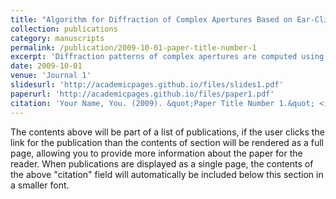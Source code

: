 ```yaml
---
title: "Algorithm for Diffraction of Complex Apertures Based on Ear-Clipping Method"
collection: publications
category: manuscripts
permalink: /publication/2009-10-01-paper-title-number-1
excerpt: 'Diffraction patterns of complex apertures are computed using the ear-clipping method, which approximates apertures by dividing them into triangles and superimposing their individual diffraction fields. The method's feasibility and accuracy are verified through experimental setups and analysis of both regular polygonal and fractal apertures.'
date: 2009-10-01
venue: 'Journal 1'
slidesurl: 'http://academicpages.github.io/files/slides1.pdf'
paperurl: 'http://academicpages.github.io/files/paper1.pdf'
citation: 'Your Name, You. (2009). &quot;Paper Title Number 1.&quot; <i>Journal 1</i>. 1(1).'
---
```


The contents above will be part of a list of publications, if the user clicks the link for the publication than the contents of section will be rendered as a full page, allowing you to provide more information about the paper for the reader. When publications are displayed as a single page, the contents of the above "citation" field will automatically be included below this section in a smaller font.
